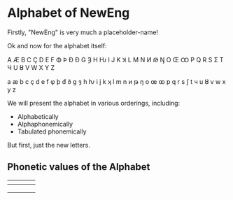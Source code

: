 # Alphabet of NewEng

Firstly, "NewEng" is very much a placeholder-name!

Ok and now for the alphabet itself:

A Æ B C Ç D E F Φ Þ Ð Đ G Ȝ H Ƕ I J K Ʞ L M N И Թ Ŋ O Œ Ꝏ P Q R S Ʃ T Ч U Ȣ V W X Y Z&#x20;

a æ b c ç d e f φ þ đ ð g ȝ h ƕ i j k ʞ l m n и թ ŋ o œ ꝏ p q r s ʃ t ч u ȣ v w x y z&#x20;

We will present the alphabet in various orderings, including:

* Alphabetically&#x20;
* Alphaphonemically&#x20;
* Tabulated phonemically

But first, just the new letters.



## Phonetic values of the Alphabet

<table data-full-width="true"><thead><tr><th></th><th></th><th></th><th></th></tr></thead><tbody><tr><td></td><td></td><td></td><td></td></tr><tr><td></td><td></td><td></td><td></td></tr><tr><td></td><td></td><td></td><td></td></tr></tbody></table>



